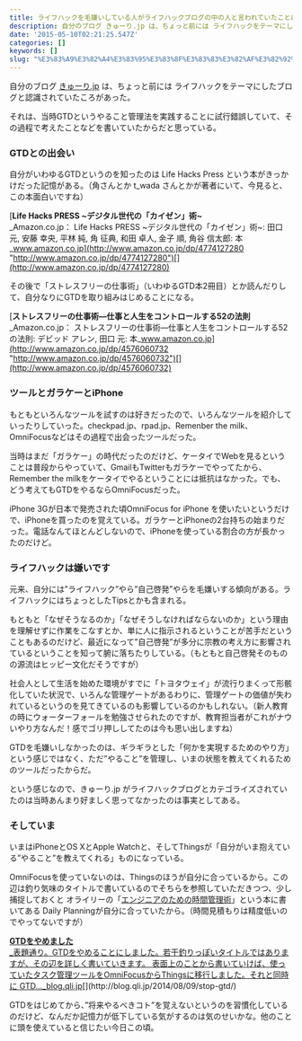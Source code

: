 ```yaml
---
title: ライフハックを毛嫌いしている人がライフハックブログの中の人と言われていたことについて
description: 自分のブログ きゅーり.jp は、ちょっと前には ライフハックをテーマにしたブログと認識されていたころがあった。
date: '2015-05-10T02:21:25.547Z'
categories: []
keywords: []
slug: "%E3%83%A9%E3%82%A4%E3%83%95%E3%83%8F%E3%83%83%E3%82%AF%E3%82%92%E6%AF%9B%E5%AB%8C%E3%81%84%E3%81%97%E3%81%A6%E3%81%84%E3%82%8B%E4%BA%BA%E3%81%8C%E3..."
---
```

自分のブログ [きゅーり.jp](http://blog.qli.jp/) は、ちょっと前には ライフハックをテーマにしたブログと認識されていたころがあった。

それは、当時GTDというやること管理法を実践することに試行錯誤していて、その過程で考えたことなどを書いていたからだと思っている。

### GTDとの出会い

自分がいわゆるGTDというのを知ったのは Life Hacks Press という本がきっかけだった記憶がある。（角さんとか t\_wada さんとかが著者にいて、今見ると、この本面白いですね）

[**Life Hacks PRESS ~デジタル世代の「カイゼン」術~**  
_Amazon.co.jp： Life Hacks PRESS ~デジタル世代の「カイゼン」術~: 田口 元, 安藤 幸央, 平林 純, 角 征典, 和田 卓人, 金子 順, 角谷 信太郎: 本_www.amazon.co.jp](http://www.amazon.co.jp/dp/4774127280 "http://www.amazon.co.jp/dp/4774127280")[](http://www.amazon.co.jp/dp/4774127280)

その後で「ストレスフリーの仕事術」（いわゆるGTD本2冊目）とか読んだりして、自分なりにGTDを取り組みはじめることになる。

[**ストレスフリーの仕事術―仕事と人生をコントロールする52の法則**  
_Amazon.co.jp： ストレスフリーの仕事術―仕事と人生をコントロールする52の法則: デビッド アレン, 田口 元: 本_www.amazon.co.jp](http://www.amazon.co.jp/dp/4576060732 "http://www.amazon.co.jp/dp/4576060732")[](http://www.amazon.co.jp/dp/4576060732)

### ツールとガラケーとiPhone

もともといろんなツールを試すのは好きだったので、いろんなツールを紹介していったりしていった。checkpad.jp、rpad.jp、Remenber the milk、OmniFocusなどはその過程で出会ったツールだった。

当時はまだ「ガラケー」の時代だったのだけど、ケータイでWebを見るということは普段からやっていて、GmailもTwitterもガラケーでやってたから、Remember the milkをケータイでやるということには抵抗はなかった。でも、どう考えてもGTDをやるならOmniFocusだった。

iPhone 3Gが日本で発売された頃OmniFocus for iPhone を使いたいというだけで、iPhoneを買ったのを覚えている。ガラケーとiPhoneの2台持ちの始まりだった。電話なんてほとんどしないので、iPhoneを使っている割合の方が長かったのだけど。

### ライフハックは嫌いです

元来、自分には”ライフハック”やら”自己啓発”やらを毛嫌いする傾向がある。ライフハックにはちょっとしたTipsとかも含まれる。

もともと「なぜそうなるのか」「なぜそうしなければならないのか」という理由を理解せずに作業をこなすとか、単に人に指示されるということが苦手だということもあるのだけど、最近になって”自己啓発”が多分に宗教の考え方に影響されているということを知って腑に落ちたりしている。（もともと自己啓発そのものの源流はヒッピー文化だそうですが）

社会人として生活を始めた環境がすでに「トヨタウェイ」が流行りまくって形骸化していた状況で、いろんな管理ゲートがあるわりに、管理ゲートの価値が失われているというのを見てきているのも影響しているのかもしれない。（新人教育の時にウォーターフォールを勉強させられたのですが、教育担当者がこれがナウいやり方なんだ！感でゴリ押ししてたのは今も思い出しますね）

GTDを毛嫌いしなかったのは、ギラギラとした「何かを実現するためのやり方」という感じではなく、ただ”やること”を管理し、いまの状態を教えてくれるためのツールだったからだ。

という感じなので、きゅーり.jp がライフハックブログとカテゴライズされていたのは当時あんまり好ましく思ってなかったのは事実としてある。

### そしていま

いまはiPhoneとOS XとApple Watchと、そしてThingsが「自分がいま抱えている”やること”を教えてくれる」ものになっている。

OmniFocusを使っていないのは、Thingsのほうが自分に合っているから。この辺は釣り気味のタイトルで書いているのでそちらを参照していただきつつ、少し捕捉しておくと オライリーの「[エンジニアのための時間管理術](http://www.amazon.co.jp/dp/4873113075)」という本に書いてある Daily Planningが自分に合っていたから。（時間見積もりは精度低いのでやってないですが）

[**GTDをやめました**  
_表題通り。GTDをやめることにしました。若干釣りっぽいタイトルではありますが、その辺を詳しく書いていきます。 表面上のことから書いていけば、使っていたタスク管理ツールをOmniFocusからThingsに移行しました。それと同時に GTD…_blog.qli.jp](http://blog.qli.jp/2014/08/09/stop-gtd/ "http://blog.qli.jp/2014/08/09/stop-gtd/")[](http://blog.qli.jp/2014/08/09/stop-gtd/)

GTDをはじめてから、”将来やるべきコト”を覚えないというのを習慣化しているのだけど、なんだか記憶力が低下している気がするのは気のせいかな。他のことに頭を使えていると信じたい今日この頃。